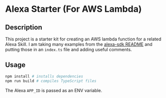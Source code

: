 # Alexa Starter (For AWS Lambda)

## Description

This project is a starter kit for creating an AWS lambda function
for a related Alexa Skill.
I am taking many examples from the
[alexa-sdk README](https://github.com/alexa/alexa-skills-kit-sdk-for-nodejs)
and putting those in an `index.ts` file and adding useful comments.

## Usage

```bash
npm install # installs dependencies
npm run build # compiles TypeScript files
```

The Alexa `APP_ID` is passed as an ENV variable.
